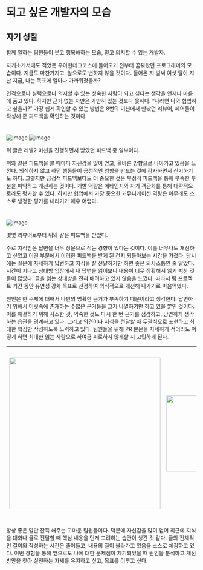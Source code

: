 # 되고 싶은 개발자의 모습

## 자기 성찰

함께 일하는 팀원들이 웃고 행복해하는 모습, 믿고 의지할 수 있는 개발자.  
  
자기소개서에도 적었듯 우아한테크코스에 들어오기 전부터 꿈꿔왔던 프로그래머의 모습이다. 
지금도 마찬가지고, 앞으로도 변하지 않을 것이다. 
들어온 지 벌써 여섯 달이 지난 지금, 나는 목표에 얼마나 가까워졌을까? 
  
인격으로나 실력으로나 의지할 수 있는 성숙한 사람이 되고 싶다는 생각을 언제나 마음에 품고 있다. 
하지만 근거 없는 자만은 가만히 있는 것보다 못하다.
“나라면 나와 협업하고 싶을까?” 가장 쉽게 확인할 수 있는 방법은 8번의 미션에서 만났던 리뷰어, 페어들이 작성해 준 피드백을 확인하는 것이다.

#

![image](https://github.com/user-attachments/assets/7ddd18bf-e7b7-4c8d-901d-d3e55ec21324)
![image](https://github.com/user-attachments/assets/f58f587d-0150-4f53-838d-d7dca7c01122)

위 글은 레벨2 미션을 진행하면서 받았던 피드백 중 일부이다.  
  
위와 같은 피드백을 볼 때마다 자신감을 많이 얻고, 올바른 방향으로 나아가고 있음을 느낀다.
의식하지 않고 하던 행동들이 긍정적인 영향을 만드는 것에 감사하면서 신기하기도 하다. 
그렇지만 긍정적 피드백보다도 더 중요한 것은 부정적 피드백을 통해 부족한 부분을 파악하고 개선하는 것이다. 
개발 역량은 메타인지와 자기 객관화를 통해 대략적으로라도 평가할 수 있다. 
하지만 협업에서 가장 중요한 커뮤니케이션 역량은 아무래도 스스로 냉정한 평가를 내리기가 매우 어렵다.

#

![image](https://github.com/user-attachments/assets/85120b12-090a-4f3c-82e6-7ae2c212b9aa)

몇몇 리뷰어로부터 위와 같은 피드백을 받았다.  
  
주로 지적받은 답변을 너무 장문으로 적는 경향이 있다는 것이다. 
이를 너무나도 개선하고 싶었고 어떤 부분에서 이러한 피드백을 받게 된 건지 되돌아보는 시간을 가졌다.
당시에는 질문에 자세하게 답변하고 지식을 잘 전달하기만 하면 좋은 의사소통인 줄 알았다. 
시간이 지나고 상대방 입장에서 내 답변을 읽어보니 내용이 너무 장황해서 읽기 벅찬 것들이 많았다. 
글을 읽는 상대방을 전혀 배려하고 있지 않음을 느꼈다. 따라서 팀 프로젝트 기간 동안 유연성 강화 목표로 선정하여 의식적으로 개선해 나가기로 마음먹었다.
  
원인은 한 주제에 대해서 나만의 명확한 근거가 부족하기 때문이라고 생각한다. 
답변하기 위해서 머릿속에 존재하는 수많은 근거들을 그저 나열하기만 하고 있을 뿐인 것이다. 
이를 해결하기 위해 사소한 것, 익숙한 것도 다시 한 번 근거를 점검하고, 당연하게 생각하는 습관을 경계하고 있다. 
그리고 의견이나 지식을 전달할 때 두괄식으로 표현하고 최대한 핵심만 작성하도록 노력하고 있다. 
팀원들을 위해 PR 본문을 자세하게 적더라도 어떻게 하면 최대한 읽는 사람으로 하여금 피로하지 않게할 지 고민하게 된다.

| <img src="https://github.com/user-attachments/assets/5584ef2b-1ed9-4145-a2df-c6eb7552f568" height=400> | <img src="https://github.com/user-attachments/assets/ea55c3c4-938b-4cdf-b7ca-d812ac675a08" height=200> | <img src="https://github.com/user-attachments/assets/581390ff-31b0-4020-8644-43ccda2d324d" height=450> |
|----|----|----|

항상 좋은 말만 잔뜩 해주는 고마운 팀원들이다.
덕분에 자신감을 많이 얻어 최근에 지식을 대화나 글로 전달할 때 핵심 내용을 먼저 고려하는 습관이 생긴 것 같다. 
글의 전체적인 길이와 작성하는 시간은 줄어들고, 내용의 질이 올라가고 있음을 스스로 체감하고 있다. 
이번 경험을 통해 앞으로도 나에 대한 문제점이 제기되었을 때 원인을 분석하고 개선 방안을 찾아 실천하는 자세를 유지하고 싶고, 목표를 이루고 싶다.

